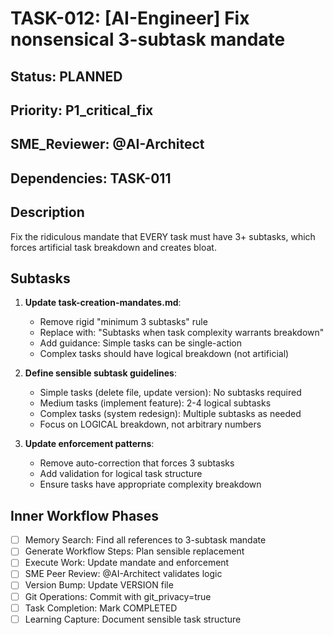 # TASK-012: [AI-Engineer] Fix nonsensical 3-subtask mandate

## Status: PLANNED
## Priority: P1_critical_fix
## SME_Reviewer: @AI-Architect
## Dependencies: TASK-011

## Description
Fix the ridiculous mandate that EVERY task must have 3+ subtasks, which forces artificial task breakdown and creates bloat.

## Subtasks
1. **Update task-creation-mandates.md**:
   - Remove rigid "minimum 3 subtasks" rule
   - Replace with: "Subtasks when task complexity warrants breakdown"
   - Add guidance: Simple tasks can be single-action
   - Complex tasks should have logical breakdown (not artificial)

2. **Define sensible subtask guidelines**:
   - Simple tasks (delete file, update version): No subtasks required
   - Medium tasks (implement feature): 2-4 logical subtasks
   - Complex tasks (system redesign): Multiple subtasks as needed
   - Focus on LOGICAL breakdown, not arbitrary numbers

3. **Update enforcement patterns**:
   - Remove auto-correction that forces 3 subtasks
   - Add validation for logical task structure
   - Ensure tasks have appropriate complexity breakdown

## Inner Workflow Phases
- [ ] Memory Search: Find all references to 3-subtask mandate
- [ ] Generate Workflow Steps: Plan sensible replacement
- [ ] Execute Work: Update mandate and enforcement
- [ ] SME Peer Review: @AI-Architect validates logic
- [ ] Version Bump: Update VERSION file
- [ ] Git Operations: Commit with git_privacy=true
- [ ] Task Completion: Mark COMPLETED
- [ ] Learning Capture: Document sensible task structure